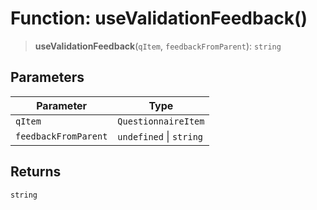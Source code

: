 # Function: useValidationFeedback()

> **useValidationFeedback**(`qItem`, `feedbackFromParent`): `string`

## Parameters

| Parameter | Type |
| ------ | ------ |
| `qItem` | `QuestionnaireItem` |
| `feedbackFromParent` | `undefined` \| `string` |

## Returns

`string`
